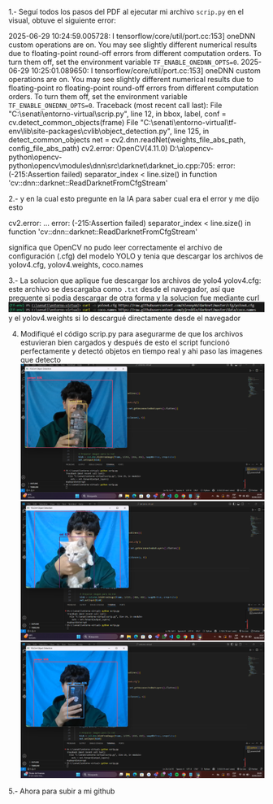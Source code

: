 
1.- Seguí todos los pasos del PDF al ejecutar mi archivo `scrip.py` en el visual, obtuve el siguiente error:

2025-06-29 10:24:59.005728: I tensorflow/core/util/port.cc:153] oneDNN custom operations are on. You may see slightly different numerical results due to floating-point round-off errors from different computation orders. To turn them off, set the environment variable `TF_ENABLE_ONEDNN_OPTS=0`.
2025-06-29 10:25:01.089650: I tensorflow/core/util/port.cc:153] oneDNN custom operations are on. You may see slightly different numerical results due to floating-point ro floating-point round-off errors from different computation orders. To turn them off, set the environment variable `TF_ENABLE_ONEDNN_OPTS=0`.           Traceback (most recent call last):                                                                                                                        File "C:\senati\entorno-virtual\scrip.py", line 12, in <module>                                                                                           bbox, label, conf = cv.detect_common_objects(frame)                                                                                                   File "C:\senati\entorno-virtual\tf-env\lib\site-packages\cvlib\object_detection.py", line 125, in detect_common_objects                                   net = cv2.dnn.readNet(weights_file_abs_path, config_file_abs_path)
cv2.error: OpenCV(4.11.0) D:\a\opencv-python\opencv-python\opencv\modules\dnn\src\darknet\darknet_io.cpp:705: error: (-215:Assertion failed) separator_index < line.size() in function 'cv::dnn::darknet::ReadDarknetFromCfgStream'

2.- y en la cual esto pregunte en la IA  para saber cual era el error y  me  dijo esto 

cv2.error: ... error: (-215:Assertion failed) separator_index < line.size() in function 'cv::dnn::darknet::ReadDarknetFromCfgStream'

significa que OpenCV no pudo leer correctamente el archivo de configuración (.cfg) del modelo YOLO y tenia que descargar los archivos de yolov4.cfg, yolov4.weights, coco.names

3.- La solucion que aplique fue descargar los archivos de yolo4 
yolov4.cfg: este archivo se descargaba como `.txt` desde el navegador, así que preguente si podia descargar  de otra forma y la solucion fue mediante curl
![Resultado detección](curl.png)
y el yolov4.weights si lo descargué directamente desde el navegador 

4. Modifiqué el código scrip.py para asegurarme de que los archivos estuvieran bien cargados y
después de esto el script funcionó perfectamente y detectó objetos en tiempo real y ahi paso las imagenes que detecto 
![Resultado detección](bottle.png)
![Resultado detección](cat.png)
![Resultado detección](cellphone.png)

5.- Ahora para subir a mi github 




